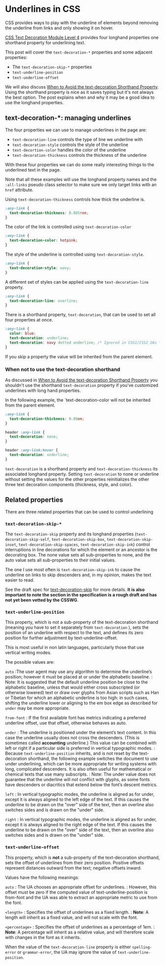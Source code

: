 # Underlines in CSS

CSS provides ways to play with the underline of elements beyond removing the underline from links and only showing it on hover.

[CSS Text Decoration Module Level 4](https://drafts.csswg.org/css-text-decor-4/) provides four longhand properties one shorthand property for underlining text.

This post will cover the `text-decoration-*` properties and some adjacent properties:

* The `text-decoration-skip-*` properties
* `text-underline-position`
* `text-underline-offset`

We will also discuss [When to Avoid the text-decoration Shorthand Property](https://css-tricks.com/when-to-avoid-css-text-decoration-shorthand/). Using the shorthand property is nice as it saves typing but it's not always the best option. The post explains when and why it may be a good idea to use the longhand properties.

## text-decoration-*: managing underlines

The four properties we can use to manage underlines in the page are:

* `text-decoration-line` controls the type of line we underline with
* `text-decoration-style` controls the style of the underline
* `text-decortion-color` handles the color of the underline
* `text-decoration-thickness` controls the thickness of the underline

With these four properties we can do some really interesting things to the underlined text in the page.

Note that all these examples will use the longhand property names and the `:all-links` pseudo class selector to make sure we only target links with an `href` attribute.

Using `text-decoration-thickness` controls how thick the underline is.

```css
:any-link {
  text-decoration-thickness: 0.085rem;
}
```

The color of the link is controlled using `text-decoration-color`

```css
:any-link {
  text-decoration-color: hotpink;
}
```

The style of the underline is controlled using `text-decoration-style`.

```css
:any-link {
  text-decoration-style: wavy;
}
```

A different set of styles can be applied using the `text-decoration-line` property.

```css
:any-link {
  text-decoration-line: overline;
}
```

There is a shorthand property, `text-decoration`, that can be used to set all four properties at once.

```css
:any-link {
  color: blue;
  text-decoration: underline;
  text-decoration: navy dotted underline; /* Ignored in CSS1/CSS2 UAs */
}
```

If you skip a property the value will be inherited from the parent element.

### When not to use the text-decoration shorthand

As discussed in [When to Avoid the text-decoration Shorthand Property](https://css-tricks.com/when-to-avoid-css-text-decoration-shorthand/) you shouldn't use the shorthand `text-decoration` property if you've customized underlines with long hand properties.

In the following example, the `text-decoration-color will not be inherited from the parent element.

```css
:any-link {
  text-decoration-thickness: 0.08em;
}

header :any-link {
  text-decoration: none;
}

header :any-link:hover {
  text-decoration: underline;
}
```

`text-decoration` is a shorthand property and `text-decoration-thickness` its associated longhand property. Setting `text-decoration` to none or underline without setting the values for the other properties reinitializes the other three text decoration components (thickness, style, and color).

## Related properties

There are three related properties that can be used to control underlining

### `text-decoration-skip-*`

The `text-decoration-skip` property and its longhand properties (`text-decoration-skip-self`, `text-decoration-skip-box`, `text-decoration-skip-inset`, `text-decoration-skip-spaces`, `text-decoration-skip-ink`) control interruptions in line decorations for which the element or an ancestor is the decorating box. The none value sets all sub-properties to none, and the auto value sets all sub-properties to their initial values.

The one I use most often is `text-decoration-skip-ink` to cause the underline on links to skip descenders and, in my opinion, makes the text easier to read.

See the draft spec for [text-decoration-skip](https://drafts.csswg.org/css-text-decor-4/#text-decoration-skipping) for more details. **It is also important to note the section in the specification is a rough draft and has not yet been vetted by the CSSWG**.

### `text-underline-position`

This property, which is not a sub-property of the text-decoration shorthand (meaning you have to set it separately from  `text-decoration` ), sets the position of an underline with respect to the text, and defines its zero position for further adjustment by text-underline-offset.

This is most useful in non latin languages, particularly those that use vertical writing modes.

The possible values are:

`auto`
:The user agent may use any algorithm to determine the underline’s position; however it must be placed at or under the alphabetic baseline.
: Note: It is suggested that the default underline position be close to the alphabetic baseline, unless that would either cross subscripted (or otherwise lowered) text or draw over glyphs from Asian scripts such as Han or Tibetan for which an alphabetic underline is too high: in such cases, shifting the underline lower or aligning to the em box edge as described for `under` may be more appropriate.

`from-font`
: If the first available font has metrics indicating a preferred underline offset, use that offset, otherwise behaves as auto.

`under`
: The underline is positioned under the element’s text content. In this case the underline usually does not cross the descenders. (This is sometimes called **accounting** underline.) This value can be combined with left or right if a particular side is preferred in vertical typographic modes.
: Because `text-underline-position` inherits, and is not reset by the text-decoration shorthand, the following example switches the document to use under underlining, which can be more appropriate for writing systems with long, complicated descenders. It is also often useful for mathematical or chemical texts that use many subscripts.
: Note: The under value does not guarantee that the underline will not conflict with glyphs, as some fonts have descenders or diacritics that extend below the font’s descent metrics.

`left`
: In vertical typographic modes, the underline is aligned as for under, except it is always aligned to the left edge of the text. If this causes the underline to be drawn on the "over" side of the text, then an overline also switches sides and is drawn on the "under" side.

`right`
: In vertical typographic modes, the underline is aligned as for under, except it is always aligned to the right edge of the text. If this causes the underline to be drawn on the "over" side of the text, then an overline also switches sides and is drawn on the "under" side.
  
### `text-underline-offset`

This property, which is **not** a sub-property of the text-decoration shorthand, sets the offset of underlines from their zero position. Positive offsets represent distances outward from the text; negative offsets inward.

Values have the following meanings:

`auto`
: The UA chooses an appropriate offset for underlines.
: However, this offset must be zero if the computed value of text-underline-position is from-font and the UA was able to extract an appropriate metric to use from the font.

`<length>`
: Specifies the offset of underlines as a fixed length.
: **Note**: A length will inherit as a fixed value, and will not scale with the font.

`<percentage>`
: Specifies the offset of underlines as a percentage of 1em.
: **Note**: A percentage will inherit as a relative value, and will therefore scale with changes in the font as it inherits.

When the value of the `text-decoration-line` property is either `spelling-error` or `grammar-error`, the UA may ignore the value of `text-underline-position`.
